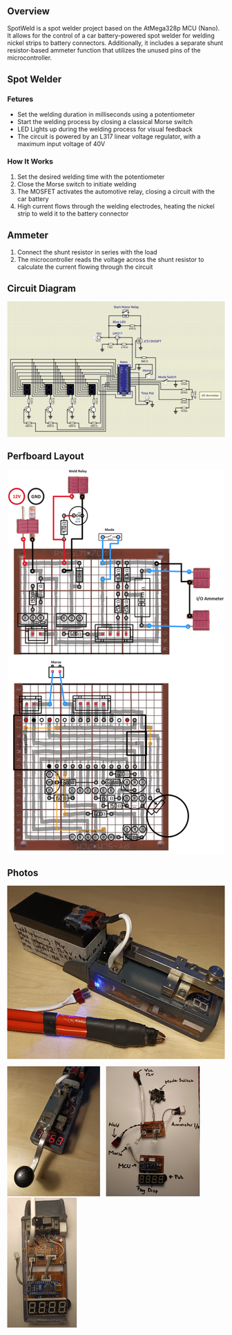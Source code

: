 ## Overview
SpotWeld is a spot welder project based on the AtMega328p MCU (Nano). It allows for the control of a car battery-powered spot welder for welding nickel strips to battery connectors. Additionally, it includes a separate shunt resistor-based ammeter function that utilizes the unused pins of the microcontroller.

 
## Spot Welder

### Fetures
- Set the welding duration in milliseconds using a potentiometer
- Start the welding process by closing a classical Morse switch
- LED Lights up during the welding process for visual feedback
- The circuit is powered by an L317 linear voltage regulator, with a maximum input voltage of 40V

### How It Works
1. Set the desired welding time with the potentiometer
2. Close the Morse switch to initiate welding
3. The MOSFET activates the automotive relay, closing a circuit with the car battery
4. High current flows through the welding electrodes, heating the nickel strip to weld it to the battery connector

## Ammeter
1. Connect the shunt resistor in series with the load
2. The microcontroller reads the voltage across the shunt resistor to calculate the current flowing through the circuit

## Circuit Diagram
![Circuit Diagram](images/DiagramCircuitSpotWeld.png)

## Perfboard Layout
![Perfboard Sketch](images/PerfCircuitSpotWeld.PNG)

## Photos
<p align="left">
  <img src="images/IncludingWeldCable.jpg" height="400" alt="Including Weld Cable">
</p>

<p align="left">
  <img src="images/topView.jpg" height="300" style="margin-right: 10px;" alt="Top View">
  <img src="images/explainerPhoto.jpg" height="300" style="margin-right: 10px;" alt="Explainer Photo">
  <img src="images/CircuitPhoto.jpg" height="300" alt="Circuit Photo">
</p>
